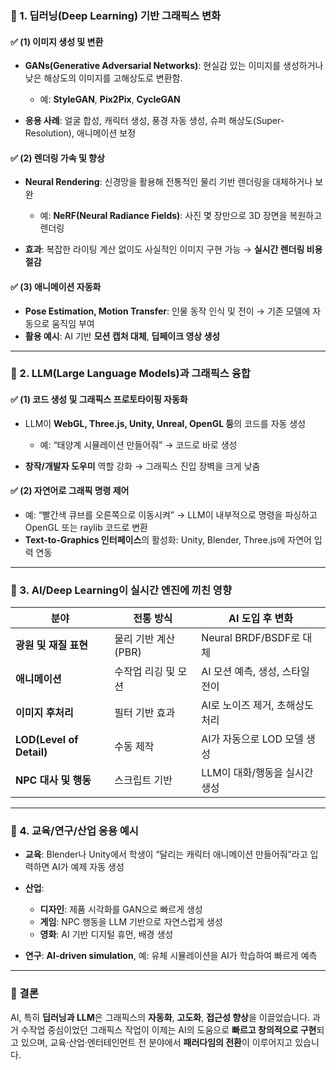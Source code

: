 ### 🎨 1. **딥러닝(Deep Learning) 기반 그래픽스 변화**

#### ✅ (1) **이미지 생성 및 변환**

* **GANs(Generative Adversarial Networks)**: 현실감 있는 이미지를 생성하거나 낮은 해상도의 이미지를 고해상도로 변환함.

  * 예: **StyleGAN**, **Pix2Pix**, **CycleGAN**
* **응용 사례**: 얼굴 합성, 캐릭터 생성, 풍경 자동 생성, 슈퍼 해상도(Super-Resolution), 애니메이션 보정

#### ✅ (2) **렌더링 가속 및 향상**

* **Neural Rendering**: 신경망을 활용해 전통적인 물리 기반 렌더링을 대체하거나 보완

  * 예: **NeRF(Neural Radiance Fields)**: 사진 몇 장만으로 3D 장면을 복원하고 렌더링
* **효과**: 복잡한 라이팅 계산 없이도 사실적인 이미지 구현 가능 → **실시간 렌더링 비용 절감**

#### ✅ (3) **애니메이션 자동화**

* **Pose Estimation, Motion Transfer**: 인물 동작 인식 및 전이 → 기존 모델에 자동으로 움직임 부여
* **활용 예시**: AI 기반 **모션 캡처 대체**, **딥페이크 영상 생성**

---

### 💬 2. **LLM(Large Language Models)과 그래픽스 융합**

#### ✅ (1) **코드 생성 및 그래픽스 프로토타이핑 자동화**

* LLM이 **WebGL, Three.js, Unity, Unreal, OpenGL 등**의 코드를 자동 생성

  * 예: “태양계 시뮬레이션 만들어줘” → 코드로 바로 생성
* **창작/개발자 도우미** 역할 강화 → 그래픽스 진입 장벽을 크게 낮춤

#### ✅ (2) **자연어로 그래픽 명령 제어**

* 예: “빨간색 큐브를 오른쪽으로 이동시켜” → LLM이 내부적으로 명령을 파싱하고 OpenGL 또는 raylib 코드로 변환
* **Text-to-Graphics 인터페이스**의 활성화: Unity, Blender, Three.js에 자연어 입력 연동

---

### 🧠 3. **AI/Deep Learning이 실시간 엔진에 끼친 영향**

| 분야                       | 전통 방식         | AI 도입 후 변화           |
| ------------------------ | ------------- | -------------------- |
| **광원 및 재질 표현**           | 물리 기반 계산(PBR) | Neural BRDF/BSDF로 대체 |
| **애니메이션**                | 수작업 리깅 및 모션   | AI 모션 예측, 생성, 스타일 전이 |
| **이미지 후처리**              | 필터 기반 효과      | AI로 노이즈 제거, 초해상도 처리  |
| **LOD(Level of Detail)** | 수동 제작         | AI가 자동으로 LOD 모델 생성   |
| **NPC 대사 및 행동**          | 스크립트 기반       | LLM이 대화/행동을 실시간 생성   |

---

### 🔬 4. **교육/연구/산업 응용 예시**

* **교육**: Blender나 Unity에서 학생이 “달리는 캐릭터 애니메이션 만들어줘”라고 입력하면 AI가 예제 자동 생성
* **산업**:

  * **디자인**: 제품 시각화를 GAN으로 빠르게 생성
  * **게임**: NPC 행동을 LLM 기반으로 자연스럽게 생성
  * **영화**: AI 기반 디지털 휴먼, 배경 생성
* **연구**: **AI-driven simulation**, 예: 유체 시뮬레이션을 AI가 학습하여 빠르게 예측

---

### 🚀 결론

AI, 특히 **딥러닝과 LLM**은 그래픽스의 **자동화**, **고도화**, **접근성 향상**을 이끌었습니다. 과거 수작업 중심이었던 그래픽스 작업이 이제는 AI의 도움으로 **빠르고 창의적으로 구현**되고 있으며, 교육·산업·엔터테인먼트 전 분야에서 **패러다임의 전환**이 이루어지고 있습니다.

